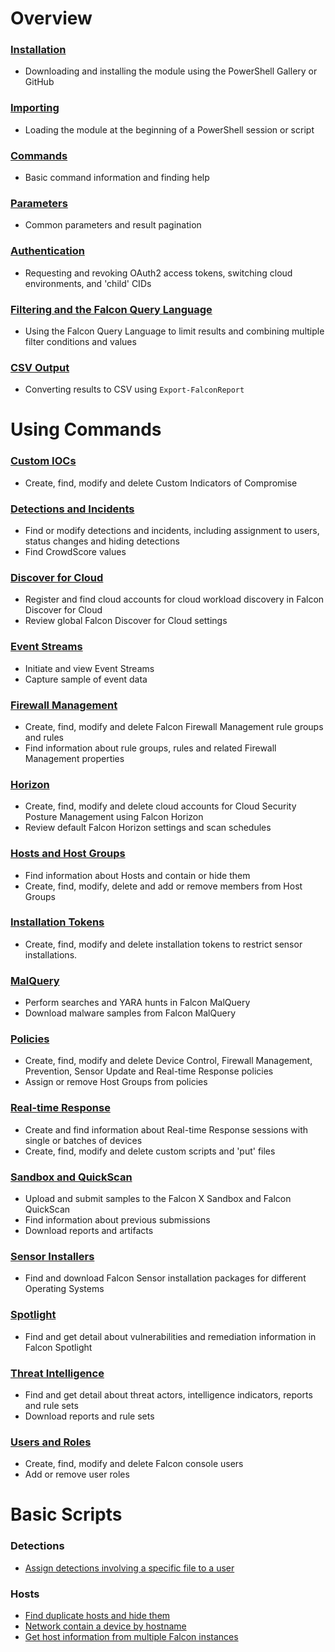 # Overview

### [Installation](https://github.com/CrowdStrike/psfalcon/wiki/Installation)
* Downloading and installing the module using the PowerShell Gallery or GitHub

### [Importing](https://github.com/CrowdStrike/psfalcon/wiki/Importing)
* Loading the module at the beginning of a PowerShell session or script

### [Commands](https://github.com/CrowdStrike/psfalcon/wiki/Commands)
* Basic command information and finding help

### [Parameters](https://github.com/CrowdStrike/psfalcon/wiki/Parameters)
* Common parameters and result pagination

### [Authentication](https://github.com/CrowdStrike/psfalcon/wiki/Authentication)
* Requesting and revoking OAuth2 access tokens, switching cloud environments, and 'child' CIDs

### [Filtering and the Falcon Query Language](https://github.com/CrowdStrike/psfalcon/wiki/Filtering-and-the-Falcon-Query-Language)
* Using the Falcon Query Language to limit results and combining multiple filter conditions and values

### [CSV Output](https://github.com/CrowdStrike/psfalcon/wiki/CSV-Output)
* Converting results to CSV using `Export-FalconReport`

# Using Commands

### [Custom IOCs](https://github.com/CrowdStrike/psfalcon/wiki/Custom-IOCs)
* Create, find, modify and delete Custom Indicators of Compromise

### [Detections and Incidents](https://github.com/CrowdStrike/psfalcon/wiki/Detections-and-Incidents)
* Find or modify detections and incidents, including assignment to users, status changes and hiding detections
* Find CrowdScore values

### [Discover for Cloud](https://github.com/CrowdStrike/psfalcon/wiki/Discover-for-Cloud)
* Register and find cloud accounts for cloud workload discovery in Falcon Discover for Cloud
* Review global Falcon Discover for Cloud settings

### [Event Streams](https://github.com/CrowdStrike/psfalcon/wiki/Event-Streams)
* Initiate and view Event Streams
* Capture sample of event data

### [Firewall Management](https://github.com/CrowdStrike/psfalcon/wiki/Firewall-Management)
* Create, find, modify and delete Falcon Firewall Management rule groups and rules
* Find information about rule groups, rules and related Firewall Management properties

### [Horizon](https://github.com/CrowdStrike/psfalcon/wiki/Horizon)
* Create, find, modify and delete cloud accounts for Cloud Security Posture Management using Falcon Horizon
* Review default Falcon Horizon settings and scan schedules

### [Hosts and Host Groups](https://github.com/CrowdStrike/psfalcon/wiki/Hosts-and-Host-Groups)
* Find information about Hosts and contain or hide them
* Create, find, modify, delete and add or remove members from Host Groups

### [Installation Tokens](https://github.com/CrowdStrike/psfalcon/wiki/Installation-Tokens)
* Create, find, modify and delete installation tokens to restrict sensor installations.

### [MalQuery](https://github.com/CrowdStrike/psfalcon/wiki/MalQuery)
* Perform searches and YARA hunts in Falcon MalQuery
* Download malware samples from Falcon MalQuery

### [Policies](https://github.com/CrowdStrike/psfalcon/wiki/Policies)
* Create, find, modify and delete Device Control, Firewall Management, Prevention, Sensor Update and Real-time Response policies
* Assign or remove Host Groups from policies

### [Real-time Response](https://github.com/CrowdStrike/psfalcon/wiki/Real-time-Response)
* Create and find information about Real-time Response sessions with single or batches of devices
* Create, find, modify and delete custom scripts and 'put' files

### [Sandbox and QuickScan](https://github.com/CrowdStrike/psfalcon/wiki/Sandbox-and-QuickScan)
* Upload and submit samples to the Falcon X Sandbox and Falcon QuickScan
* Find information about previous submissions
* Download reports and artifacts

### [Sensor Installers](https://github.com/CrowdStrike/psfalcon/wiki/Sensor-Installers)
* Find and download Falcon Sensor installation packages for different Operating Systems

### [Spotlight](https://github.com/CrowdStrike/psfalcon/wiki/Spotlight)
* Find and get detail about vulnerabilities and remediation information in Falcon Spotlight

### [Threat Intelligence](https://github.com/CrowdStrike/psfalcon/wiki/Threat-Intelligence)
* Find and get detail about threat actors, intelligence indicators, reports and rule sets
* Download reports and rule sets

### [Users and Roles](https://github.com/CrowdStrike/psfalcon/wiki/Users-and-Roles)
* Create, find, modify and delete Falcon console users
* Add or remove user roles

# Basic Scripts

### Detections
* [Assign detections involving a specific file to a user](https://github.com/CrowdStrike/psfalcon/wiki/Basic-Scripts#assign-detections-involving-a-specific-file-to-a-user)

### Hosts
* [Find duplicate hosts and hide them](https://github.com/CrowdStrike/psfalcon/wiki/Basic-Scripts#find-duplicate-hosts-and-hide-them)
* [Network contain a device by hostname](https://github.com/CrowdStrike/psfalcon/wiki/Basic-Scripts#network-contain-a-device-by-hostname)
* [Get host information from multiple Falcon instances](https://github.com/CrowdStrike/psfalcon/wiki/Basic-Scripts#get-host-information-from-multiple-falcon-instances)